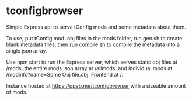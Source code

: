 # tconfigbrowser

Simple Express api to serve tConfig mods and some metadata about them.

To use, put tConfig mod .obj files in the mods folder, run gen.sh to create blank metadata files, then run compile.sh to compile the metadata into a single json array.

Use npm start to run the Express server, which serves static obj files at /mods, the entire mods json array at /allmods, and individual mods at /modinfo?name=Some Obj file.obj. Frontend at /.

Instance hosted at https://ppeb.me/tconfigbrowser with a sizeable amount of mods.
